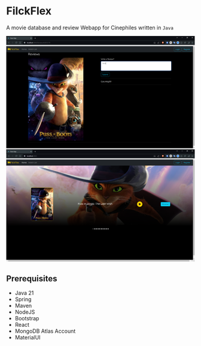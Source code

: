 # FilckFlex

A movie database and review Webapp for Cinephiles written in `Java`

![](./assets/1.png)
![](./assets/2.png)

## Prerequisites
- Java 21
- Spring
- Maven
- NodeJS
- Bootstrap
- React
- MongoDB Atlas Account
- MaterialUI